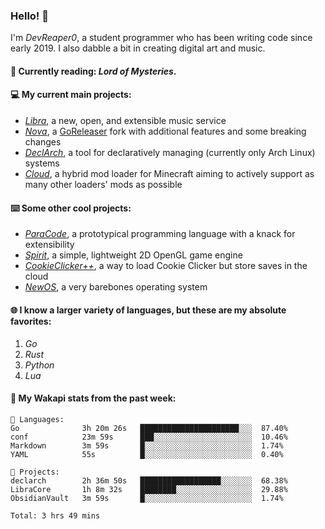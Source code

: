 ### Hello! 👋

I'm _DevReaper0_, a student programmer who has been writing code since early 2019. I also dabble a bit in creating digital art and music.

#### 📖 Currently reading: *Lord of Mysteries*.

#### 💻 My current main projects:

-   _[Libra](https://github.com/LibraMusic)_, a new, open, and extensible music service
-   _[Nova](https://github.com/LibraMusic/Nova)_, a [GoReleaser](https://github.com/goreleaser/goreleaser) fork with additional features and some breaking changes
-   _[DeclArch](https://github.com/DevReaper0/declarch)_, a tool for declaratively managing (currently only Arch Linux) systems
-   _[Cloud](https://github.com/CloudLoaderMC/CloudLoader)_, a hybrid mod loader for Minecraft aiming to actively support as many other loaders' mods as possible

#### ⌨️ Some other cool projects:

-   _[ParaCode](https://github.com/ParaCodeLang/ParaCode)_, a prototypical programming language with a knack for extensibility
-   _[Spirit](https://gitlab.com/DevReaper0/SpiritEngine)_, a simple, lightweight 2D OpenGL game engine
-   _[CookieClicker++](https://github.com/DevReaper0/CookieClickerPlusPlus)_, a way to load Cookie Clicker but store saves in the cloud
-   _[NewOS](https://github.com/DevReaper0/NewOS)_, a very barebones operating system

#### 🌐 I know a larger variety of languages, but these are my absolute favorites:

1. _Go_
2. _Rust_
3. _Python_
4. _Lua_

#### 📡 My Wakapi stats from the past week:

```text
💾 Languages:
Go              3h 20m 26s   ██████████████████████░░░  87.40%
conf            23m 59s      ███░░░░░░░░░░░░░░░░░░░░░░  10.46%
Markdown        3m 59s       █░░░░░░░░░░░░░░░░░░░░░░░░  1.74%
YAML            55s          █░░░░░░░░░░░░░░░░░░░░░░░░  0.40%

💼 Projects:
declarch        2h 36m 50s   ██████████████████░░░░░░░  68.38%
LibraCore       1h 8m 32s    ████████░░░░░░░░░░░░░░░░░  29.88%
ObsidianVault   3m 59s       █░░░░░░░░░░░░░░░░░░░░░░░░  1.74%

Total: 3 hrs 49 mins
```
